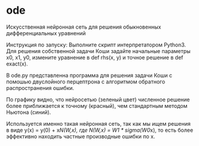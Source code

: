 # ode
Искусственная нейронная сеть для решения обыкновенных дифференциальных уравнений

Инструкция по запуску:
Выполните скрипт интерпретатором Python3. 
Для решения собственной задачи Коши задайте начальные параметры x0, x1, y0,  измените уравнение в def rhs(x, y) и точное решение в def exact(x).

В ode.py представленна программа для решения задачи Коши с помошью двуслойного перцептрона с алгоритмом обратного распространения ошибки.

По графику видно, что нейросетью (зеленый цвет) численное решение более приближается к точному (красный), чем стандартным методом Ньютона (синий). 

Используется именно такая нейронная сеть, так как мы ищем решения в виде y(x) = y(0) + x*N(W,x), где N(W,x) = W1 * sigma(W0*x), то есть более эффективно находить частные производные ошибки по х.
